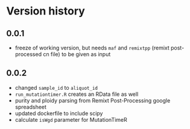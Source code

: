 # Version history

## 0.0.1
- freeze of working version, but needs `maf` and `remixtpp` (remixt post-processed cn file) to be given as input

## 0.0.2
- changed `sample_id` to `aliquot_id`
- `run_mutationtimer.R` creates an RData file as well
- purity and ploidy parsing from Remixt Post-Processing google spreadsheet
- updated dockerfile to include scipy
- calculate `isWgd` parameter for MutationTimeR
